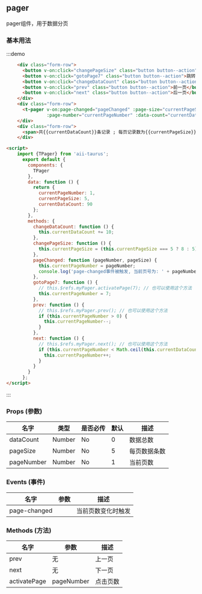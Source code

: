 <script>
  import {TPager} from 'aii-taurus';
  export default {
    components: {
      TPager
    },
    data: function () {
      return {
        currentPageNumber: 1,
        currentPageSize: 5,
        currentDataCount: 90
      };
    },
    methods: {
      changeDataCount: function () {
        this.currentDataCount += 10;
      },
      changePageSize: function () {
        this.currentPageSize = (this.currentPageSize === 5 ? 8 : 5);
      },
      pageChanged: function (pageNumber, pageSize) {
        this.currentPageNumber = pageNumber;
        console.log('page-changed事件被触发, 当前页号为: ' + pageNumber + '; 每页显示记录数为: ' + pageSize);
      },
      gotoPage7: function () {
        // this.$refs.myPager.activatePage(7); // 也可以使用这个方法
        this.currentPageNumber = 7;
      },
      prev: function () {
        // this.$refs.myPager.prev(); // 也可以使用这个方法
        if (this.currentPageNumber > 0) {
          this.currentPageNumber--;
        }
      },
      next: function () {
        // this.$refs.myPager.next(); // 也可以使用这个方法
        if (this.currentPageNumber < Math.ceil(this.currentDataCount / this.currentPageSize) + 1) {
          this.currentPageNumber++;
        }
      }
    }
  };
</script>

## pager

pager组件，用于数据分页

### 基本用法

:::demo

```html
    <div class="form-row">
      <button v-on:click="changePageSize" class="button button--action">每页记录数改为{{currentPageSize === 5 ? 8 : 5}}条</button>
      <button v-on:click="gotoPage7" class="button button--action">跳转到第7页</button>
      <button v-on:click="changeDataCount" class="button button--action">增加10条记录</button>
      <button v-on:click="prev" class="button button--action">前一页</button>
      <button v-on:click="next" class="button button--action">后一页</button>
    </div>
    <div class="form-row">
      <t-pager v-on:page-changed="pageChanged" :page-size="currentPageSize"
               :page-number="currentPageNumber" :data-count="currentDataCount" ref="myPager"></t-pager>
    </div>
    <div class="form-row">
      <span>共{{currentDataCount}}条记录 ; 每页记录数为{{currentPageSize}}条 ; 当前是第 {{currentPageNumber}} 页</span>
    </div>

<script>
    import {TPager} from 'aii-taurus';
      export default {
        components: {
          TPager
        },
        data: function () {
          return {
            currentPageNumber: 1,
            currentPageSize: 5,
            currentDataCount: 90
          };
        },
        methods: {
          changeDataCount: function () {
            this.currentDataCount += 10;
          },
          changePageSize: function () {
            this.currentPageSize = (this.currentPageSize === 5 ? 8 : 5);
          },
          pageChanged: function (pageNumber, pageSize) {
            this.currentPageNumber = pageNumber;
            console.log('page-changed事件被触发, 当前页号为: ' + pageNumber + '; 每页显示记录数为: ' + pageSize);
          },
          gotoPage7: function () {
            // this.$refs.myPager.activatePage(7); // 也可以使用这个方法
            this.currentPageNumber = 7;
          },
          prev: function () {
            // this.$refs.myPager.prev(); // 也可以使用这个方法
            if (this.currentPageNumber > 0) {
              this.currentPageNumber--;
            }
          },
          next: function () {
            // this.$refs.myPager.next(); // 也可以使用这个方法
            if (this.currentPageNumber < Math.ceil(this.currentDataCount / this.currentPageSize) + 1) {
              this.currentPageNumber++;
            }
          }
        }
      };
</script>
```
:::


### Props \(参数\)

| 名字 | 类型 | 是否必传 | 默认 | 描述 |
| --- | --- | --- | --- | --- |
| dataCount | Number| No | 0 | 数据总数 |
| pageSize | Number | No  | 5 | 每页数据条数|
| pageNumber | Number | No | 1 | 当前页数 |


### Events \(事件\)

| 名字 | 参数 | 描述 |
| --- | --- | --- |
| page-changed |  | 当前页数变化时触发|

### Methods \(方法\)

| 名字 | 参数 | 描述 |
| --- | --- | --- |
| prev | 无 | 上一页 |
| next | 无 | 下一页 |
| activatePage | pageNumber | 点击页数 |
